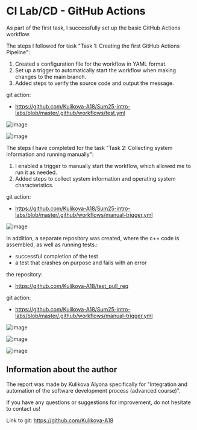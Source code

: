 # CI Lab/CD - GitHub Actions

As part of the first task, I successfully set up the basic GitHub Actions workflow.

The steps I followed for task "Task 1: Creating the first GitHub Actions Pipeline":

1. Created a configuration file for the workflow in YAML format.
2. Set up a trigger to automatically start the workflow when making changes to the main branch.
3. Added steps to verify the source code and output the message.

git action: 

-   https://github.com/Kulikova-A18/Sum25-intro-labs/blob/master/.github/workflows/test.yml

![image](https://github.com/user-attachments/assets/10f9370e-79ae-4ade-8604-fbd95e72e738)

![image](https://github.com/user-attachments/assets/74788463-ace3-473a-9217-e746e36a83ce)

The steps I have completed for the task "Task 2: Collecting system information and running manually":

1. I enabled a trigger to manually start the workflow, which allowed me to run it as needed.
2. Added steps to collect system information and operating system characteristics.

git action: 

-   https://github.com/Kulikova-A18/Sum25-intro-labs/blob/master/.github/workflows/manual-trigger.yml

![image](https://github.com/user-attachments/assets/d7db351b-29a1-4829-b96e-bbe9f7430ecf)

In addition, a separate repository was created, where the c++ code is assembled, as well as running tests.:

- successful completion of the test
- a test that crashes on purpose and fails with an error

the repository:

-   https://github.com/Kulikova-A18/test_pull_req

git action: 

-   [https://github.com/Kulikova-A18/Sum25-intro-labs/blob/master/.github/workflows/manual-trigger.yml
](https://github.com/Kulikova-A18/test_pull_req/blob/main/.github/workflows/ci.yml)

![image](https://github.com/user-attachments/assets/d9bb04a3-7e12-4776-b9e6-9a39da086a13)

![image](https://github.com/user-attachments/assets/4874241d-e9b8-4519-822a-319ca6c02da2)

![image](https://github.com/user-attachments/assets/9a7ca01b-12d3-4e40-bf85-d061e650abbb)

## Information about the author
The report was made by Kulikova Alyona specifically for "Integration and automation of the software development process (advanced course)".

If you have any questions or suggestions for improvement, do not hesitate to contact us!

Link to git: https://github.com/Kulikova-A18
